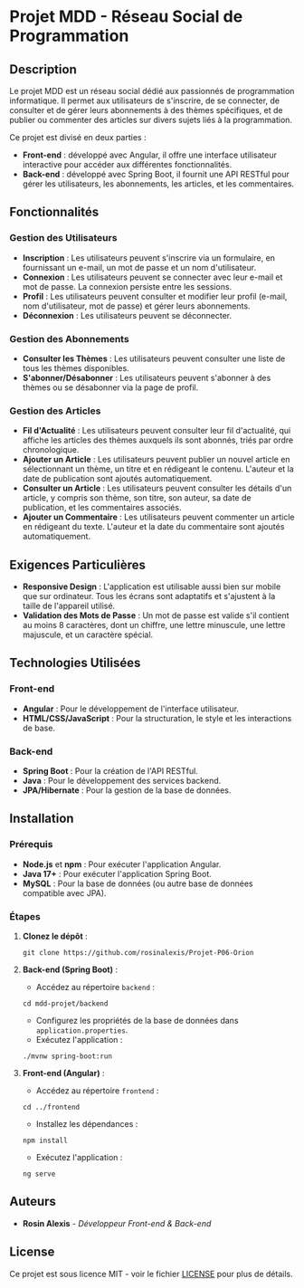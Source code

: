 # Projet MDD - Réseau Social de Programmation

## Description

Le projet MDD est un réseau social dédié aux passionnés de programmation informatique. Il permet aux utilisateurs de s'inscrire, de se connecter, de consulter et de gérer leurs abonnements à des thèmes spécifiques, et de publier ou commenter des articles sur divers sujets liés à la programmation.

Ce projet est divisé en deux parties :

- **Front-end** : développé avec Angular, il offre une interface utilisateur interactive pour accéder aux différentes fonctionnalités.
- **Back-end** : développé avec Spring Boot, il fournit une API RESTful pour gérer les utilisateurs, les abonnements, les articles, et les commentaires.

## Fonctionnalités

### Gestion des Utilisateurs

- **Inscription** : Les utilisateurs peuvent s'inscrire via un formulaire, en fournissant un e-mail, un mot de passe et un nom d'utilisateur.
- **Connexion** : Les utilisateurs peuvent se connecter avec leur e-mail et mot de passe. La connexion persiste entre les sessions.
- **Profil** : Les utilisateurs peuvent consulter et modifier leur profil (e-mail, nom d'utilisateur, mot de passe) et gérer leurs abonnements.
- **Déconnexion** : Les utilisateurs peuvent se déconnecter.

### Gestion des Abonnements

- **Consulter les Thèmes** : Les utilisateurs peuvent consulter une liste de tous les thèmes disponibles.
- **S'abonner/Désabonner** : Les utilisateurs peuvent s'abonner à des thèmes ou se désabonner via la page de profil.

### Gestion des Articles

- **Fil d'Actualité** : Les utilisateurs peuvent consulter leur fil d'actualité, qui affiche les articles des thèmes auxquels ils sont abonnés, triés par ordre chronologique.
- **Ajouter un Article** : Les utilisateurs peuvent publier un nouvel article en sélectionnant un thème, un titre et en rédigeant le contenu. L'auteur et la date de publication sont ajoutés automatiquement.
- **Consulter un Article** : Les utilisateurs peuvent consulter les détails d'un article, y compris son thème, son titre, son auteur, sa date de publication, et les commentaires associés.
- **Ajouter un Commentaire** : Les utilisateurs peuvent commenter un article en rédigeant du texte. L'auteur et la date du commentaire sont ajoutés automatiquement.

## Exigences Particulières

- **Responsive Design** : L'application est utilisable aussi bien sur mobile que sur ordinateur. Tous les écrans sont adaptatifs et s'ajustent à la taille de l'appareil utilisé.
- **Validation des Mots de Passe** : Un mot de passe est valide s'il contient au moins 8 caractères, dont un chiffre, une lettre minuscule, une lettre majuscule, et un caractère spécial.

## Technologies Utilisées

### Front-end

- **Angular** : Pour le développement de l'interface utilisateur.
- **HTML/CSS/JavaScript** : Pour la structuration, le style et les interactions de base.

### Back-end

- **Spring Boot** : Pour la création de l'API RESTful.
- **Java** : Pour le développement des services backend.
- **JPA/Hibernate** : Pour la gestion de la base de données.

## Installation

### Prérequis

- **Node.js** et **npm** : Pour exécuter l'application Angular.
- **Java 17+** : Pour exécuter l'application Spring Boot.
- **MySQL** : Pour la base de données (ou autre base de données compatible avec JPA).

### Étapes

1. **Clonez le dépôt** :

   ```
   git clone https://github.com/rosinalexis/Projet-P06-Orion
   ```

2. **Back-end (Spring Boot)** :

   - Accédez au répertoire `backend` :

   ```
   cd mdd-projet/backend
   ```

   - Configurez les propriétés de la base de données dans `application.properties`.
   - Exécutez l'application :

   ```
   ./mvnw spring-boot:run
   ```

3. **Front-end (Angular)** :
   - Accédez au répertoire `frontend` :
   ```
   cd ../frontend
   ```
   - Installez les dépendances :
   ```
   npm install
   ```
   - Exécutez l'application :
   ```
   ng serve
   ```

## Auteurs

- **Rosin Alexis** - _Développeur Front-end & Back-end_

## License

Ce projet est sous licence MIT - voir le fichier [LICENSE](LICENSE) pour plus de détails.
